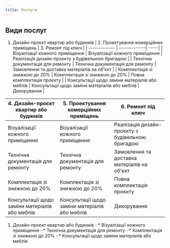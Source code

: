 ```yaml
---
title: Послуги
---
```


## Види послуг

1. Дизайн-проєкт квартир або будинків        | 2. Проектування комерційних приміщень           | 3. Ремонт під ключ  |
| ------------- | -------------| -----|
| Візуалізації кожного приміщення      | Візуалізації кожного приміщення | Реалізація дизайн-проєкту з будівельною бригадою |
| Технічна документація для ремонту      | Технічна документація для ремонту      | Замовлення та доставка матеріалів на об'єкт |
| Комплектація зі знижкою до 20% | Комплектація зі знижкою до 20%      | Повна комплектація проєкту |
| Консультації щодо заміни матеріалів або меблів | Консультації щодо заміни матеріалів або меблів      | Декорування |

| 4. Дизайн-проєкт квартир або будинків        | 5. Проектування комерційних приміщень           | 6. Ремонт під ключ  |
| ------------- | -------------| -----|
| Візуалізації кожного приміщення      | Візуалізації кожного приміщення | Реалізація дизайн-проєкту з будівельною бригадою |
| Технічна документація для ремонту      | Технічна документація для ремонту      | Замовлення та доставка матеріалів на об'єкт |
| Комплектація зі знижкою до 20% | Комплектація зі знижкою до 20%      | Повна комплектація проєкту |
| Консультації щодо заміни матеріалів або меблів | Консультації щодо заміни матеріалів або меблів      | Декорування |

1. Дизайн-проєкт квартир або будинків
⋅⋅* Візуалізації кожного приміщення
⋅⋅* Технічна документація для ремонту
⋅⋅* Комплектація зі знижкою до 20%
⋅⋅* Консультації щодо заміни матеріалів або меблів
